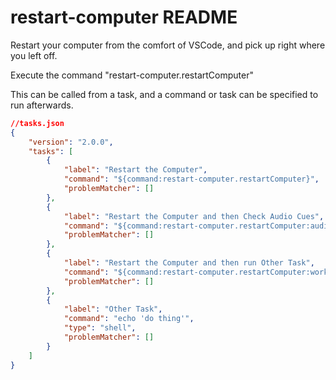# restart-computer README

Restart your computer from the comfort of VSCode, and pick up right where you left off.

Execute the command "restart-computer.restartComputer"

This can be called from a task, and a command or task can be specified to run afterwards.

```json
//tasks.json
{
	"version": "2.0.0",
	"tasks": [
        {
            "label": "Restart the Computer",
            "command": "${command:restart-computer.restartComputer}",
            "problemMatcher": []
        },
        {
            "label": "Restart the Computer and then Check Audio Cues",
            "command": "${command:restart-computer.restartComputer:audioCues.help}",
            "problemMatcher": []
        },
        {
            "label": "Restart the Computer and then run Other Task",
            "command": "${command:restart-computer.restartComputer:workbench.action.tasks.runTask:Other Task}",
            "problemMatcher": []
        },
        {
            "label": "Other Task",
            "command": "echo 'do thing'",
            "type": "shell",
            "problemMatcher": []
        }
    ]
}
```

